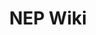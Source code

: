 ---
layout: home

title: NEP Wiki
titleTemplate: 下一代 Edgeless 资源包官方文档

hero:
  name: NEP
  text: Next-generation Edgeless Package
  tagline: 强大的开源 Windows 包管理解决方案
  actions:
    - theme: brand
      text: 快速开始
      link: /guide/getting-started
    - theme: alt
      text: 查看仓库
      link: https://github.com/EdgelessPE/nep-cli

features:
  - title: 史上最佳！
    details: 抛弃那些过时的 Windows 包管理器吧，这才是你想要的一切。
  - title: 孵化自 Edgeless PE
    details: 基于对 Edgeless 包管理的深入思考和实践经验重新构建。
  - title: 专为国内软件生态设计
    details: 我们面临着地狱级的难题，但依旧游刃有余。
  - title: 由 Rust 强力驱动 ⚙
    details: 安全、高效、简洁，无需安装繁重的运行时依赖。
---